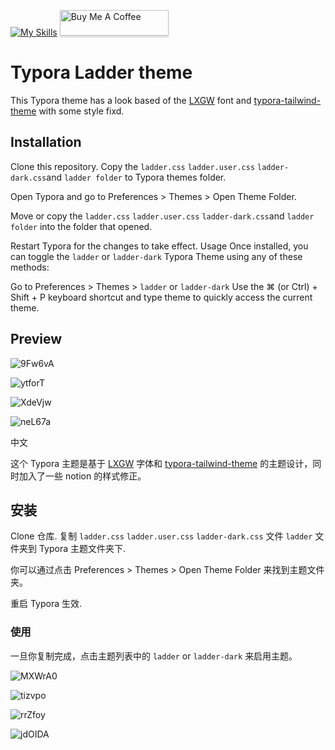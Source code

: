 [![My Skills](https://skillicons.dev/icons?i=css,html,tailwind)](https://skillicons.dev) <a href="https://www.buymeacoffee.com/iguangzhengli" target="_blank"><img src="https://www.buymeacoffee.com/assets/img/custom_images/orange_img.png" alt="Buy Me A Coffee" style="height: 41px !important;width: 174px !important;box-shadow: 0px 3px 2px 0px rgba(190, 190, 190, 0.5) !important;-webkit-box-shadow: 0px 3px 2px 0px rgba(190, 190, 190, 0.5) !important;" ></a>

# Typora Ladder theme
This Typora theme has a look based of the [LXGW](https://github.com/lxgw/LxgwWenKai) font and [typora-tailwind-theme](https://github.com/andredelft/typora-tailwind-theme) with some style fixd.

## Installation
Clone this repository. Copy the `ladder.css` `ladder.user.css` `ladder-dark.css`and `ladder folder` to Typora themes folder.

Open Typora and go to Preferences > Themes > Open Theme Folder.

Move or copy the `ladder.css` `ladder.user.css` `ladder-dark.css`and `ladder folder`  into the folder that opened.

Restart Typora for the changes to take effect.
Usage
Once installed, you can toggle the `ladder` or `ladder-dark` Typora Theme using any of these methods:

Go to Preferences > Themes > `ladder` or `ladder-dark`
Use the ⌘ (or Ctrl) + Shift + P keyboard shortcut and type theme to quickly access the current theme.

## Preview

![9Fw6vA](https://cdn.jsdelivr.net/gh/guangzhengli/PicURL@master/uPic/9Fw6vA.png)

![ytforT](https://cdn.jsdelivr.net/gh/guangzhengli/PicURL@master/uPic/ytforT.png)

![XdeVjw](https://cdn.jsdelivr.net/gh/guangzhengli/PicURL@master/uPic/XdeVjw.png)

![neL67a](https://cdn.jsdelivr.net/gh/guangzhengli/PicURL@master/uPic/neL67a.png)

中文

这个 Typora 主题是基于 [LXGW](https://github.com/lxgw/LxgwWenKai) 字体和 [typora-tailwind-theme](https://github.com/andredelft/typora-tailwind-theme) 的主题设计，同时加入了一些 notion 的样式修正。

## 安装

Clone 仓库. 复制 `ladder.css` `ladder.user.css` `ladder-dark.css` 文件 `ladder` 文件夹到 Typora 主题文件夹下.

你可以通过点击 Preferences > Themes > Open Theme Folder 来找到主题文件夹。

重启 Typora 生效.

### 使用
一旦你复制完成，点击主题列表中的 `ladder` or `ladder-dark` 来启用主题。

![MXWrA0](https://cdn.jsdelivr.net/gh/guangzhengli/PicURL@master/uPic/MXWrA0.png)

![tizvpo](https://cdn.jsdelivr.net/gh/guangzhengli/PicURL@master/uPic/tizvpo.png)

![rrZfoy](https://cdn.jsdelivr.net/gh/guangzhengli/PicURL@master/uPic/rrZfoy.png)

![jdOIDA](https://cdn.jsdelivr.net/gh/guangzhengli/PicURL@master/uPic/jdOIDA.png)